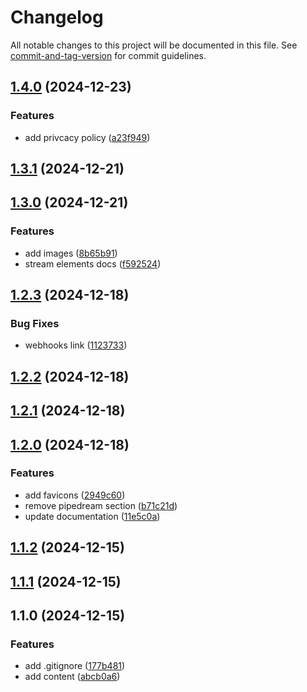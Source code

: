 # Changelog

All notable changes to this project will be documented in this file. See [commit-and-tag-version](https://github.com/absolute-version/commit-and-tag-version) for commit guidelines.

## [1.4.0](https://github.com/theater-improrama/improfans-docs/compare/v1.3.1...v1.4.0) (2024-12-23)


### Features

* add privcacy policy ([a23f949](https://github.com/theater-improrama/improfans-docs/commit/a23f9491b87e1fe4e851972cd2395757a4ba792b))

## [1.3.1](https://github.com/theater-improrama/improfans-docs/compare/v1.3.0...v1.3.1) (2024-12-21)

## [1.3.0](https://github.com/theater-improrama/improfans-docs/compare/v1.2.3...v1.3.0) (2024-12-21)


### Features

* add images ([8b65b91](https://github.com/theater-improrama/improfans-docs/commit/8b65b912ce6beeebec816754f3994e580099a0f0))
* stream elements docs ([f592524](https://github.com/theater-improrama/improfans-docs/commit/f59252479df68cfa6ccbd5ca8c65982f63dfbf98))

## [1.2.3](https://github.com/theater-improrama/improfans-docs/compare/v1.2.2...v1.2.3) (2024-12-18)


### Bug Fixes

* webhooks link ([1123733](https://github.com/theater-improrama/improfans-docs/commit/1123733ddc8152d744e05e185a81f0f8d51fc8d7))

## [1.2.2](https://github.com/theater-improrama/improfans-docs/compare/v1.2.1...v1.2.2) (2024-12-18)

## [1.2.1](https://github.com/theater-improrama/improfans-docs/compare/v1.2.0...v1.2.1) (2024-12-18)

## [1.2.0](https://github.com/theater-improrama/improfans-docs/compare/v1.1.2...v1.2.0) (2024-12-18)


### Features

* add favicons ([2949c60](https://github.com/theater-improrama/improfans-docs/commit/2949c6009bdf072234a68f633f8ba5c6da92f096))
* remove pipedream section ([b71c21d](https://github.com/theater-improrama/improfans-docs/commit/b71c21d36784c7ff5f4db86626d3ab2be9dc597c))
* update documentation ([11e5c0a](https://github.com/theater-improrama/improfans-docs/commit/11e5c0a6553fa19e691d7dfe06c28b97709f5404))

## [1.1.2](https://github.com/theater-improrama/improfans-docs/compare/v1.1.1...v1.1.2) (2024-12-15)

## [1.1.1](https://github.com/theater-improrama/improfans-docs/compare/v1.1.0...v1.1.1) (2024-12-15)

## 1.1.0 (2024-12-15)


### Features

* add .gitignore ([177b481](https://github.com/theater-improrama/improfans-docs/commit/177b4816e8ca2d127b980e5b5f22fbf1ac9b1397))
* add content ([abcb0a6](https://github.com/theater-improrama/improfans-docs/commit/abcb0a6cc5a4ebdaaea3feb66235651c175e1e87))
